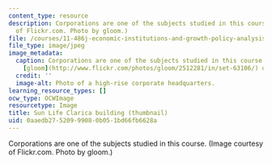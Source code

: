 ```yaml
---
content_type: resource
description: Corporations are one of the subjects studied in this course. (Image courtesy
  of Flickr.com. Photo by gloom.)
file: /courses/11-486j-economic-institutions-and-growth-policy-analysis-fall-2005/0aaedb27520999080b051bd66fb6628a_11-486jf05-th.jpg
file_type: image/jpeg
image_metadata:
  caption: Corporations are one of the subjects studied in this course. (Photo by
    [gloom](http://www.flickr.com/photos/gloom/2512281/in/set-63106/) on Flickr.)
  credit: ''
  image-alt: Photo of a high-rise corporate headquarters.
learning_resource_types: []
ocw_type: OCWImage
resourcetype: Image
title: Sun Life Clarica building (thumbnail)
uid: 0aaedb27-5209-9908-0b05-1bd66fb6628a
---
```

Corporations are one of the subjects studied in this course. (Image courtesy of Flickr.com. Photo by gloom.)

